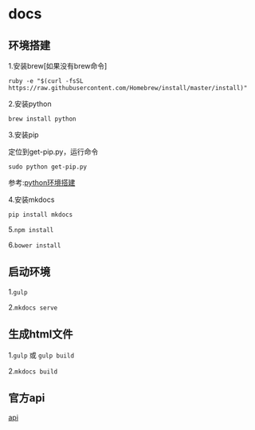 # docs
## 环境搭建

   1.安装brew[如果没有brew命令]

   `ruby -e "$(curl -fsSL https://raw.githubusercontent.com/Homebrew/install/master/install)"`

   2.安装python

   `brew install python`

   3.安装pip

   定位到get-pip.py，运行命令

   `sudo python get-pip.py`

   参考:[python环境搭建](http://blog.csdn.net/fancylovejava/article/details/39140373)

   4.安装mkdocs

   `pip install mkdocs`

   5.`npm install`

   6.`bower install`


## 启动环境
   1.`gulp`

   2.`mkdocs serve`


## 生成html文件

   1.`gulp` 或 `gulp build`

   2.`mkdocs build`

## 官方api

[api](http://markdown-docs-zh.readthedocs.org/zh_CN/latest/)
